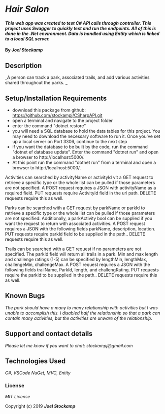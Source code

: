 # _Hair Salon_

#### _This web app was created to test C# API calls through controller. This project uses Swagger to quickly test and run the endpoints. All of this is done in the .Net environment. Data is handled using Entity which is linked to a local SQL server._

#### By _Joel Stockamp_

## Description

_A person can track a park, associated trails, and add various activities shared throughout the parks. _

## Setup/Installation Requirements

* download this package from github: https://github.com/stockampj/CSharpAPI.git
* open a terminal and navigate to the project folder
* enter the command "dotnet restore"
* you will need a SQL database to hold the data tables for this project. You may need to download the necessary software to run it. Once you've set up a local server on Port 3306, continue to the next step
* if you want the database to be built by the code, run the command "dotnet ef database update". Enter the command "dotnet run" and open a browser to http://localhost:5000/.
* At this point run the command "dotnet run" from a terminal and open a browser to http://localhost:5000/.

Activities can searched by activityName or activityId vit a GET request to retrieve a specific type or the whole list can be pulled if those parameters are not specified. A POST request requires a JSON with activityName as a required field. PUT requests require ActivityId field in the url path. DELETE requests require this as well.

Parks can be searched with a GET request by parkName or parkId to retrieve a specific type or the whole list can be pulled if those parameters are not specified. Additionally, a parkActivity bool can be supplied if you want the request to return with associated activities. A POST request requires a JSON with the following fields parkName, description, location. PUT requests require parkId field to be supplied in the path.. DELETE requests require this as well.

Trails can be searched with a GET request if no parameters are not specified. The parkId field will return all trails in a park. Min and max length and challenge ratings (1-5) can be specified by lengthMin, lengthMax, challengeMin, challengeMax. A POST request requires a JSON with the following fields trailName, ParkId, length, and challengRating. PUT requests require the parkId to be supplied in the path.. DELETE requests require this as well.


## Known Bugs

_The park should have a many to many relationship with activities but I was unable to accomplish this. I disabled half the relationship so that a park can contain many activities, but the activities are unware of the relationship._

## Support and contact details

_Please let me know if you want to chat: stockampj@gmail.com_

## Technologies Used

_C#, VSCode NuGet, MVC, Entity_

### License

*MIT License*

Copyright (c) 2019 **_Joel Stockamp_**
